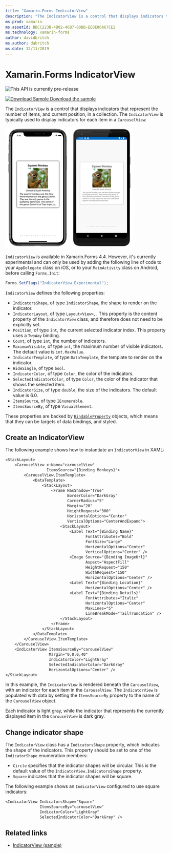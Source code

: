 ```yaml
---
title: "Xamarin.Forms IndicatorView"
description: "The IndicatorView is a control that displays indicators that represent the number of items, and current position, in a collection."
ms.prod: xamarin
ms.assetId: BBCC223B-4B02-46B7-80BB-EE0E86A67CE2
ms.technology: xamarin-forms
author: davidbritch
ms.author: dabritch
ms.date: 12/11/2019
---
```


# Xamarin.Forms IndicatorView

![](~/media/shared/preview.png "This API is currently pre-release")

[![Download Sample](~/media/shared/download.png) Download the sample](https://docs.microsoft.com/samples/xamarin/xamarin-forms-samples/userinterface-indicatorviewdemos/)

The `IndicatorView` is a control that displays indicators that represent the number of items, and current position, in a collection. The `IndicatorView` is typically used to display indicators for each item in a `CarouselView`:

[![Screenshot of a CarouselView and IndicatorView, on iOS and Android](indicatorview-images/circles.png "IndicatorView circles")](indicatorview-images/circles-large.png#lightbox "IndicatorView circles")

`IndicatorView` is available in Xamarin.Forms 4.4. However, it's currently experimental and can only be used by adding the following line of code to your `AppDelegate` class on iOS, or to your `MainActivity` class on Android, before calling `Forms.Init`:

```csharp
Forms.SetFlags("IndicatorView_Experimental");
```

`IndicatorView` defines the following properties:

- `IndicatorsShape`, of type `IndicatorShape`, the shape to render on the indicator.
- `IndicatorLayout`, of type `Layout<View>`,  . This property is the content property of the `IndicatorView` class, and therefore does not need to be explicitly set.
- `Position`, of type `int`, the current selected indicator index. This property uses a `TwoWay` binding.
- `Count`, of type `int`, the number of indicators.
- `MaximumVisible`, of type `int`, the maximum number of visible indicators. The default value is `int.MaxValue`.
- `IndicatorTemplate`, of type `DataTemplate`, the template to render on the indicator.
- `HideSingle`, of type `bool`.
- `IndicatorColor`, of type `Color`, the color of the indicators.
- `SelectedIndicatorColor`, of type `Color`, the color of the indicator that shows the selected item.
- `IndicatorSize`, of type `double`, the size of the indicators. The default value is 6.0.
- `ItemsSource`, of type `IEnumerable`.
- `ItemsSourceBy`, of type `VisualElement`.

These properties are backed by [`BindableProperty`](xref:Xamarin.Forms.BindableProperty) objects, which means that they can be targets of data bindings, and styled.

## Create an IndicatorView

The following example shows how to instantiate an `IndicatorView` in XAML:

```xaml
<StackLayout>
    <CarouselView x:Name="carouselView"
                  ItemsSource="{Binding Monkeys}">
        <CarouselView.ItemTemplate>
            <DataTemplate>
                <StackLayout>
                    <Frame HasShadow="True"
                           BorderColor="DarkGray"
                           CornerRadius="5"
                           Margin="20"
                           HeightRequest="300"
                           HorizontalOptions="Center"
                           VerticalOptions="CenterAndExpand">
                        <StackLayout>
                            <Label Text="{Binding Name}"
                                   FontAttributes="Bold"
                                   FontSize="Large"
                                   HorizontalOptions="Center"
                                   VerticalOptions="Center" />
                            <Image Source="{Binding ImageUrl}"
                                   Aspect="AspectFill"
                                   HeightRequest="150"
                                   WidthRequest="150"
                                   HorizontalOptions="Center" />
                            <Label Text="{Binding Location}"
                                   HorizontalOptions="Center" />
                            <Label Text="{Binding Details}"
                                   FontAttributes="Italic"
                                   HorizontalOptions="Center"
                                   MaxLines="5"
                                   LineBreakMode="TailTruncation" />
                        </StackLayout>
                    </Frame>
                </StackLayout>
            </DataTemplate>
        </CarouselView.ItemTemplate>
    </CarouselView>
    <IndicatorView ItemsSourceBy="carouselView"
                   Margin="0,0,0,40"
                   IndicatorColor="LightGray"
                   SelectedIndicatorColor="DarkGray"
                   HorizontalOptions="Center" />
</StackLayout>
```

In this example, the `IndicatorView` is rendered beneath the `CarouselView`, with an indicator for each item in the `CarouselView`. The `IndicatorView` is populated with data by setting the `ItemsSourceBy` property to the name of the `CarouselView` object.

Each indicator is light gray, while the indicator that represents the currently displayed item in the `CarouselView` is dark gray.

## Change indicator shape

The `IndicatorView` class has a `IndicatorsShape` property, which indicates the shape of the indicators. This property should be set to one of the `IndicatorShape` enumeration members:

- `Circle` specifies that the indicator shapes will be circular. This is the default value of the `IndicatorView.IndicatorsShape` property.
- `Square` indicates that the indicator shapes will be square.

The following example shows an `IndicatorView` configured to use square indicators:

```xaml
<IndicatorView IndicatorsShape="Square"
               ItemsSourceBy="carouselView"
               IndicatorColor="LightGray"
               SelectedIndicatorColor="DarkGray" />
```

## Related links

- [IndicatorView (sample)](https://docs.microsoft.com/samples/xamarin/xamarin-forms-samples/userinterface-indicatorviewdemos/)
